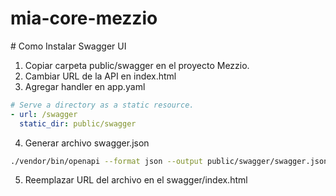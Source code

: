 # mia-core-mezzio

# Como Instalar Swagger UI
1. Copiar carpeta public/swagger en el proyecto Mezzio.
2. Cambiar URL de la API en index.html
3. Agregar handler en app.yaml
```yaml
# Serve a directory as a static resource.
- url: /swagger
  static_dir: public/swagger
```
4. Generar archivo swagger.json
```bash
./vendor/bin/openapi --format json --output public/swagger/swagger.json src config vendor/agencycoda
```
5. Reemplazar URL del archivo en el swagger/index.html